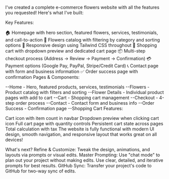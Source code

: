 I've created a complete e-commerce flowers website with all the features you requested! Here's what I've built:

Key Features:

🏠 Homepage with hero section, featured flowers, services, testimonials, and call-to-action
🌸 Flowers catalog with filtering by category and sorting options
📱 Responsive design using Tailwind CSS throughout
🛒 Shopping cart with dropdown preview and dedicated cart page
📦 Multi-step checkout process (Address → Review → Payment → Confirmation)
💳 Payment options (Google Pay, PayPal, Stripe/Credit Card)
📞 Contact page with form and business information
✅ Order success page with confirmation
Pages & Components:

--Home - Hero, featured products, services, testimonials
--Flowers - Product catalog with filters and sorting
--Flower Details - Individual product pages with add to cart
--Cart - Shopping cart management
--Checkout - 4-step order process
--Contact - Contact form and business info
--Order Success - Confirmation page
--Shopping Cart Features:

Cart icon with item count in navbar
Dropdown preview when clicking cart icon
Full cart page with quantity controls
Persistent cart state across pages
Total calculation with tax
The website is fully functional with modern UI design, smooth navigation, and responsive layout that works great on all devices!

What's next?
Refine & Customize: Tweak the design, animations, and layouts via prompts or visual edits.
Master Prompting: Use "chat mode" to plan out your project without making edits. Use clear, detailed, and iterative prompts for best results.
GitHub Sync: Transfer your project's code to GitHub for two-way sync of edits.
